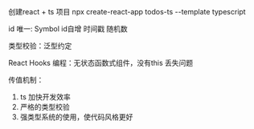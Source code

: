 创建react + ts 项目 
npx create-react-app todos-ts --template typescript

id 唯一: Symbol id自增 时间戳 随机数 

类型校验：泛型约定  

React Hooks 编程：无状态函数式组件，没有this 丢失问题

传值机制：

1. ts 加快开发效率
2. 严格的类型校验
3. 强类型系统的使用，使代码风格更好